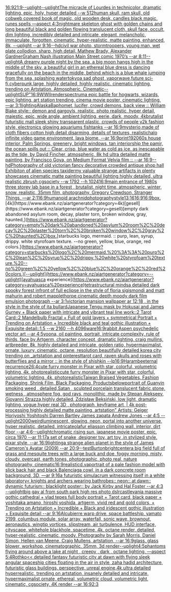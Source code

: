 [16:9](https://www.ebank.nz/aiartgenerator?category=16%3A9)[21:9](https://www.ebank.nz/aiartgenerator?category=21%3A9)[--uplight](https://www.ebank.nz/aiartgenerator?category=--uplight)[--uplight](https://www.ebank.nz/aiartgenerator?category=--uplight)[The micracle of Lourdes in technicolor, dramatic lighting, epic, holy, hyper detailed --w 512](https://www.ebank.nz/aiartgenerator?category=The%20micracle%20of%20Lourdes%20in%20technicolor%2C%20dramatic%20lighting%2C%20epic%2C%20holy%2C%20hyper%20detailed%20--w%20512)[human skull, ram skull, old cobweb covered book of magic, old wooden desk, candles black magic, runes spells —aspect 4:3](https://www.ebank.nz/aiartgenerator?category=human%20skull%2C%20ram%20skull%2C%20old%20cobweb%20covered%20book%20of%20magic%2C%20old%20wooden%20desk%2C%20candles%20black%20magic%2C%20runes%20spells%20%E2%80%94aspect%204%3A3)[nightmare skeleton ghost with golden chains and long beautiful black and golden flowing translucent cloth, skull face, occult, dim lighting, incredibly detailed and intricate, elegant, melancholic, immaculate, forgotten, cinematic, hyper-realistic, matte painting, enhanced, 8k, --uplight --ar 9:16](https://www.ebank.nz/aiartgenerator?category=nightmare%20skeleton%20ghost%20with%20golden%20chains%20and%20long%20beautiful%20black%20and%20golden%20flowing%20translucent%20cloth%2C%20skull%20face%2C%20occult%2C%20dim%20lighting%2C%20incredibly%20detailed%20and%20intricate%2C%20elegant%2C%20melancholic%2C%20immaculate%2C%20forgotten%2C%20cinematic%2C%20hyper-realistic%2C%20matte%20painting%2C%20enhanced%2C%208k%2C%20--uplight%20--ar%209%3A16)[--hd](https://www.ebank.nz/aiartgenerator?category=--hd)[civil war photo, stormtroopers, young man, wet plate collodion, sharp, high detail, Mathew Brady, Alexander Gardner](https://www.ebank.nz/aiartgenerator?category=civil%20war%20photo%2C%20stormtroopers%2C%20young%20man%2C%20wet%20plate%20collodion%2C%20sharp%2C%20high%20detail%2C%20Mathew%20Brady%2C%20Alexander%20Gardner)[Graham Nash illustration Main Street comic 1970’s --ar 8:11](https://www.ebank.nz/aiartgenerator?category=Graham%20Nash%20illustration%20Main%20Street%20comic%201970%E2%80%99s%20--ar%208%3A11)[--uplight](https://www.ebank.nz/aiartgenerator?category=--uplight)[A dreamy purple night by the sea, a big moon hangs high in the middle of the sky, a beautiful girl in an ethereal blue dress is dancing gracefully on the beach in the middle, behind which is a blue whale jumping from the sea, splashing water](https://www.ebank.nz/aiartgenerator?category=A%20dreamy%20purple%20night%20by%20the%20sea%2C%20a%20big%20moon%20hangs%20high%20in%20the%20middle%20of%20the%20sky%2C%20a%20beautiful%20girl%20in%20an%20ethereal%20blue%20dress%20is%20dancing%20gracefully%20on%20the%20beach%20in%20the%20middle%2C%20behind%20which%20is%20a%20blue%20whale%20jumping%20from%20the%20sea%2C%20splashing%20water)[tokyo](https://www.ebank.nz/aiartgenerator?category=tokyo)[a sad ghost ,vaporwave,future sci-fi,cyberpunk,large, highly detailed, highly realistic. cinematic lighting, trending on Artstation. Atmospheric. Cinematic](https://www.ebank.nz/aiartgenerator?category=a%20sad%20ghost%20%2Cvaporwave%2Cfuture%20sci-fi%2Ccyberpunk%2Clarge%2C%20highly%20detailed%2C%20highly%20realistic.%20cinematic%20lighting%2C%20trending%20on%20Artstation.%20Atmospheric.%20Cinematic)[--uplight](https://www.ebank.nz/aiartgenerator?category=--uplight)[SUP"](https://www.ebank.nz/aiartgenerator?category=SUP%22)[16:9](https://www.ebank.nz/aiartgenerator?category=16%3A9)[WWII](https://www.ebank.nz/aiartgenerator?category=WWII)[render](https://www.ebank.nz/aiartgenerator?category=render)[spectrum](https://www.ebank.nz/aiartgenerator?category=spectrum)[a epic battle for hogwarts,  wizards, epic lighting, art station trending, cinema movie poster, cinematic lighting, —ar 3:1](https://www.ebank.nz/aiartgenerator?category=a%20epic%20battle%20for%20hogwarts%2C%20%20wizards%2C%20epic%20lighting%2C%20art%20station%20trending%2C%20cinema%20movie%20poster%2C%20cinematic%20lighting%2C%20%E2%80%94ar%203%3A1)[lighting](https://www.ebank.nz/aiartgenerator?category=lighting)[Alaska](https://www.ebank.nz/aiartgenerator?category=Alaska)[Baphomet, lucifer, crowd demons, back view :: William Blake style:: demon and gargoyls, realistic, photo realistic, hyper detail, majestic, epic, wide angle, ambient lighting, eerie, dark, moody, 4k](https://www.ebank.nz/aiartgenerator?category=Baphomet%2C%20lucifer%2C%20crowd%20demons%2C%20back%20view%20%3A%3A%20William%20Blake%20style%3A%3A%20demon%20and%20gargoyls%2C%20realistic%2C%20photo%20realistic%2C%20hyper%20detail%2C%20majestic%2C%20epic%2C%20wide%20angle%2C%20ambient%20lighting%2C%20eerie%2C%20dark%2C%20moody%2C%204k)[brutalist futuristic mall sleek shiny transparent plastic, crowds of people y2k fashion style, electronics glowing aquariums fishtanks --ar 16:9](https://www.ebank.nz/aiartgenerator?category=brutalist%20futuristic%20mall%20sleek%20shiny%20transparent%20plastic%2C%20crowds%20of%20people%20y2k%20fashion%20style%2C%20electronics%20glowing%20aquariums%20fishtanks%20--ar%2016%3A9)[mysterio,made of cloth fibers cotton high detail disarming, details of textures, realistic](https://www.ebank.nz/aiartgenerator?category=mysterio%2Cmade%20of%20cloth%20fibers%20cotton%20high%20detail%20disarming%2C%20details%20of%20textures%2C%20realistic)[halo infinite video game environment, lava biome, --ar 16:9](https://www.ebank.nz/aiartgenerator?category=halo%20infinite%20video%20game%20environment%2C%20lava%20biome%2C%20--ar%2016%3A9)[print](https://www.ebank.nz/aiartgenerator?category=print)[1920](https://www.ebank.nz/aiartgenerator?category=1920)[60s house interior, Palm Springs, greenery, bright windows, tan interior](https://www.ebank.nz/aiartgenerator?category=60s%20house%20interior%2C%20Palm%20Springs%2C%20greenery%2C%20bright%20windows%2C%20tan%20interior)[ship the pamir, the ocean spills out :: Clear, crisp, blue water as cold as ice, as inescapable as the tide, by David Fincher, atmospheric, 8k hd ultra detailed matte painting, by Francisco Goya, on Medium Format Velvia film :: --ar 16:9](https://www.ebank.nz/aiartgenerator?category=ship%20the%20pamir%2C%20the%20ocean%20spills%20out%20%3A%3A%20Clear%2C%20crisp%2C%20blue%20water%20as%20cold%20as%20ice%2C%20as%20inescapable%20as%20the%20tide%2C%20by%20David%20Fincher%2C%20atmospheric%2C%208k%20hd%20ultra%20detailed%20matte%20painting%2C%20by%20Francisco%20Goya%2C%20on%20Medium%20Format%20Velvia%20film%20%3A%3A%20--ar%2016%3A9)[--hd](https://www.ebank.nz/aiartgenerator?category=--hd)[Photography of old victorian fancy decorative crowded antique shop hall Exhibiton of alien species taxidermy valuable strange artifacts in plenty showcases cinematic matte painting beautiful lighting  highly detailed, ultra realistic zbrush cgsociety --w 1792 --h 1024](https://www.ebank.nz/aiartgenerator?category=Photography%20of%20old%20victorian%20fancy%20decorative%20crowded%20antique%20shop%20hall%20Exhibiton%20of%20alien%20species%20taxidermy%20valuable%20strange%20artifacts%20in%20plenty%20showcases%20cinematic%20matte%20painting%20beautiful%20lighting%20%20highly%20detailed%2C%20ultra%20realistic%20zbrush%20cgsociety%20--w%201792%20--h%201024)[16:9](https://www.ebank.nz/aiartgenerator?category=16%3A9)[main entrance of 1980s three storey lab base in a forest , brutalist, night time, atmospheric, winter, snow, realistic, 35mm film, photography, Gregory Crewdson, Stranger Things, —ar 2:1](https://www.ebank.nz/aiartgenerator?category=main%20entrance%20of%201980s%20three%20storey%20lab%20base%20in%20a%20forest%20%2C%20brutalist%2C%20night%20time%2C%20atmospheric%2C%20winter%2C%20snow%2C%20realistic%2C%2035mm%20film%2C%20photography%2C%20Gregory%20Crewdson%2C%20Stranger%20Things%2C%20%E2%80%94ar%202%3A1)[16:9](https://www.ebank.nz/aiartgenerator?category=16%3A9)[humanoid arachnid](https://www.ebank.nz/aiartgenerator?category=humanoid%20arachnid)[photography](https://www.ebank.nz/aiartgenerator?category=photography)[style](https://www.ebank.nz/aiartgenerator?category=style)[13:16](https://www.ebank.nz/aiartgenerator?category=13%3A16)[16:9](https://www.ebank.nz/aiartgenerator?category=16%3A9)[16:9](https://www.ebank.nz/aiartgenerator?category=16%3A9)[box.](https://www.ebank.nz/aiartgenerator?category=box.)[4k](https://www.ebank.nz/aiartgenerator?category=4k)[gesell](https://www.ebank.nz/aiartgenerator?category=gesell)[empty dark abandoned asylum room, decay, plaster torn, broken window, gray, haunted,](https://www.ebank.nz/aiartgenerator?category=empty%20dark%20abandoned%20asylum%20room%2C%20decay%2C%20plaster%20torn%2C%20broken%20window%2C%20gray%2C%20haunted%2C)[box.](https://www.ebank.nz/aiartgenerator?category=box.)[starbucks logo, mermaid. :: purp, lean, syrup, drippy. white styrofoam texture. --no green, yellow, blue, orange, red colors.](https://www.ebank.nz/aiartgenerator?category=starbucks%20logo%2C%20mermaid.%20%3A%3A%20purp%2C%20lean%2C%20syrup%2C%20drippy.%20white%20styrofoam%20texture.%20--no%20green%2C%20yellow%2C%20blue%2C%20orange%2C%20red%20colors.)[--uplight](https://www.ebank.nz/aiartgenerator?category=--uplight)[ayahuasca experience](https://www.ebank.nz/aiartgenerator?category=ayahuasca%20experience)[tetrastructural minds](https://www.ebank.nz/aiartgenerator?category=tetrastructural%20minds)[a detailed dark spooky forest infront of full eclipse in the style of floria sigismondi and matt mahurin and robert mapplethorpe cinematic depth moody dark film emulsion photograph --ar 3:1](https://www.ebank.nz/aiartgenerator?category=a%20detailed%20dark%20spooky%20forest%20infront%20of%20full%20eclipse%20in%20the%20style%20of%20floria%20sigismondi%20and%20matt%20mahurin%20and%20robert%20mapplethorpe%20cinematic%20depth%20moody%20dark%20film%20emulsion%20photograph%20--ar%203%3A1)[victorian mansion wallpaper ar 12:18 , in the style in the style of ita bullard](https://www.ebank.nz/aiartgenerator?category=victorian%20mansion%20wallpaper%20ar%2012%3A18%20%2C%20in%20the%20style%20in%20the%20style%20of%20ita%20bullard)[Japanese Tengu mask by Hokusai and James Gurney + Black paper with intricate and vibrant teal line work::2 Tarot Card::2 Mandelbulb Fractal + Full of gold layers + symmetrical Portrait + Trending on Artstation + Incredible black and teal gothic illustration + Exquisite detail::1.5  --w 2160 --h 4096](https://www.ebank.nz/aiartgenerator?category=Japanese%20Tengu%20mask%20by%20Hokusai%20and%20James%20Gurney%20%2B%20Black%20paper%20with%20intricate%20and%20vibrant%20teal%20line%20work%3A%3A2%20Tarot%20Card%3A%3A2%20Mandelbulb%20Fractal%20%2B%20Full%20of%20gold%20layers%20%2B%20symmetrical%20Portrait%20%2B%20Trending%20on%20Artstation%20%2B%20Incredible%20black%20and%20teal%20gothic%20illustration%20%2B%20Exquisite%20detail%3A%3A1.5%20%20--w%202160%20--h%204096)[ware](https://www.ebank.nz/aiartgenerator?category=ware)[16:9](https://www.ebank.nz/aiartgenerator?category=16%3A9)[rabbit Aspen psychedelic vector art --ar 4:5](https://www.ebank.nz/aiartgenerator?category=rabbit%20Aspen%20psychedelic%20vector%20art%20--ar%204%3A5)[yoona, oil painting, portrait, intricate complexity, rule of thirds, face by Artgerm, character concept, dramatic lighting, craig mullins, artbreeder, 8k, highly detailed and intricate, golden ratio, hypermaximalist, ornate, luxury, cinematic, octane, resolution beautifully detailed korea city trending on _artstation and pinterest](https://www.ebank.nz/aiartgenerator?category=yoona%2C%20oil%20painting%2C%20portrait%2C%20intricate%20complexity%2C%20rule%20of%20thirds%2C%20face%20by%20Artgerm%2C%20character%20concept%2C%20dramatic%20lighting%2C%20craig%20mullins%2C%20artbreeder%2C%208k%2C%20highly%20detailed%20and%20intricate%2C%20golden%20ratio%2C%20hypermaximalist%2C%20ornate%2C%20luxury%2C%20cinematic%2C%20octane%2C%20resolution%20beautifully%20detailed%20korea%20city%20trending%20on%20_artstation%20and%20pinterest)[tarot card, raven skulls and roses with butterflies and a mirror :: in the style of shishkin --lp](https://www.ebank.nz/aiartgenerator?category=tarot%20card%2C%20raven%20skulls%20and%20roses%20with%20butterflies%20and%20a%20mirror%20%3A%3A%20in%20the%20style%20of%20shishkin%20--lp)[16:9](https://www.ebank.nz/aiartgenerator?category=16%3A9)[Harambe](https://www.ebank.nz/aiartgenerator?category=Harambe)[eternal recurrence](https://www.ebank.nz/aiartgenerator?category=eternal%20recurrence)[2](https://www.ebank.nz/aiartgenerator?category=2)[6:4](https://www.ebank.nz/aiartgenerator?category=6%3A4)[cute furry monster in Pixar with star, colorful, volumetric lighting, 4k, photorealistic](https://www.ebank.nz/aiartgenerator?category=cute%20furry%20monster%20in%20Pixar%20with%20star%2C%20colorful%2C%20volumetric%20lighting%2C%204k%2C%20photorealistic)[cute furry monster in Pixar with star, colorful, volumetric lighting, 4k, photorealistic](https://www.ebank.nz/aiartgenerator?category=cute%20furry%20monster%20in%20Pixar%20with%20star%2C%20colorful%2C%20volumetric%20lighting%2C%204k%2C%20photorealistic)[Taiwan Braised Vegetables, Fashion Packaging, Shrink Film, Black Packaging, Products​​](https://www.ebank.nz/aiartgenerator?category=Taiwan%20Braised%20Vegetables%2C%20Fashion%20Packaging%2C%20Shrink%20Film%2C%20Black%20Packaging%2C%20Products%E2%80%8B%E2%80%8B)[below](https://www.ebank.nz/aiartgenerator?category=below)[portrait of Guanyin smoking weed , detailed,](https://www.ebank.nz/aiartgenerator?category=portrait%20of%20Guanyin%20smoking%20weed%20%2C%20detailed%2C)[Satan , sculpted porcelain translucent fabric,stone, wetness , atmosphere fog, god rays, monolithic ,made by Stepan Alekseev, Giovanni Strazza,highly detailed, Zdzisław Beksiński, low light, dramatic lighting, vogue,hyper real 3D , photograph, keyframe art, | 4k post-processing highly detailed matte painting, artstation" Artists: Geiger Horiyoshi Yoshitoshi Darren Bartley James zapata Andrew Jones --ar 4:5 --uplight](https://www.ebank.nz/aiartgenerator?category=Satan%20%2C%20sculpted%20porcelain%20translucent%20fabric%2Cstone%2C%20wetness%20%2C%20atmosphere%20fog%2C%20god%20rays%2C%20monolithic%20%2Cmade%20by%20Stepan%20Alekseev%2C%20Giovanni%20Strazza%2Chighly%20detailed%2C%20Zdzis%C5%82aw%20Beksi%C5%84ski%2C%20low%20light%2C%20dramatic%20lighting%2C%20vogue%2Chyper%20real%203D%20%2C%20photograph%2C%20keyframe%20art%2C%20%7C%204k%20post-processing%20highly%20detailed%20matte%20painting%2C%20artstation%22%20Artists%3A%20Geiger%20Horiyoshi%20Yoshitoshi%20Darren%20Bartley%20James%20zapata%20Andrew%20Jones%20--ar%204%3A5%20--uplight)[2000](https://www.ebank.nz/aiartgenerator?category=2000)[weird](https://www.ebank.nz/aiartgenerator?category=weird)[luminescent, glowing, neon, portal into another universe, hyper realistic, detailed, intricate](https://www.ebank.nz/aiartgenerator?category=luminescent%2C%20glowing%2C%20neon%2C%20portal%20into%20another%20universe%2C%20hyper%20realistic%2C%20detailed%2C%20intricate)[olafur eliasson climbing wall, interior, dirt floor --ar 4:6](https://www.ebank.nz/aiartgenerator?category=olafur%20eliasson%20climbing%20wall%2C%20interior%2C%20dirt%20floor%20--ar%204%3A6)[--uplight](https://www.ebank.nz/aiartgenerator?category=--uplight)[chromatic rising sun, japanese movie poster, epic, circa 1970 --ar 11:17](https://www.ebank.nz/aiartgenerator?category=chromatic%20rising%20sun%2C%20japanese%20movie%20poster%2C%20epic%2C%20circa%201970%20--ar%2011%3A17)[a set of snake ,designer toy, art toy ,in stylized style, pixar style, --ar 16:9](https://www.ebank.nz/aiartgenerator?category=a%20set%20of%20snake%20%2Cdesigner%20toy%2C%20art%20toy%20%2Cin%20stylized%20style%2C%20pixar%20style%2C%20--ar%2016%3A9)[lighting](https://www.ebank.nz/aiartgenerator?category=lighting)[a strange alien planet in the style of James Cameron's Avatar (2009) --ar 20:9](https://www.ebank.nz/aiartgenerator?category=a%20strange%20alien%20planet%20in%20the%20style%20of%20James%20Cameron%27s%20Avatar%20%282009%29%20--ar%2020%3A9)[--test](https://www.ebank.nz/aiartgenerator?category=--test)[Burton](https://www.ebank.nz/aiartgenerator?category=Burton)[bright](https://www.ebank.nz/aiartgenerator?category=bright)[center](https://www.ebank.nz/aiartgenerator?category=center)[a big field full of grass and mesquite trees with a large buck and doe, foggy morning, misty, cloudy, overcast, earth tones, photographic, photo real, nature photography, cinematic](https://www.ebank.nz/aiartgenerator?category=a%20big%20field%20full%20of%20grass%20and%20mesquite%20trees%20with%20a%20large%20buck%20and%20doe%2C%20foggy%20morning%2C%20misty%2C%20cloudy%2C%20overcast%2C%20earth%20tones%2C%20photographic%2C%20photo%20real%2C%20nature%20photography%2C%20cinematic)[16:9](https://www.ebank.nz/aiartgenerator?category=16%3A9)[realistic](https://www.ebank.nz/aiartgenerator?category=realistic)[d.va](https://www.ebank.nz/aiartgenerator?category=d.va)[portrait of a pale fashion model with slick back hair and black Balenciaga cowl, in a dark concrete room background, 3D, —ar 9:16](https://www.ebank.nz/aiartgenerator?category=portrait%20of%20a%20pale%20fashion%20model%20with%20slick%20back%20hair%20and%20black%20Balenciaga%20cowl%2C%20in%20a%20dark%20concrete%20room%20background%2C%203D%2C%20%E2%80%94ar%209%3A16)[a futuristic simulacrum witnessing itself in a white laboratory](https://www.ebank.nz/aiartgenerator?category=a%20futuristic%20simulacrum%20witnessing%20itself%20in%20a%20white%20laboratory)[< knights and archers wearing bathrobes:: neon:: at dawn:: dynamic futurism:: blacklight poster:: by Jack Kirby and Hal Foster --ar 4:3 --uplight](https://www.ebank.nz/aiartgenerator?category=%3C%20knights%20and%20archers%20wearing%20bathrobes%3A%3A%20neon%3A%3A%20at%20dawn%3A%3A%20dynamic%20futurism%3A%3A%20blacklight%20poster%3A%3A%20by%20Jack%20Kirby%20and%20Hal%20Foster%20--ar%204%3A3%20--uplight)[big gay al from south park high res photo dslr](https://www.ebank.nz/aiartgenerator?category=big%20gay%20al%20from%20south%20park%20high%20res%20photo%20dslr)[castlevania massive gothic cathedral + vlad tepes full body portrait + Tarot card, black paper + yoshitaka amano, hiroshi yoshida, artgerm, vivid red and gold colors, + Trending on Artstation + Incredible + Black and iridescent gothic illustration + Exquisite detail --ar 9:16](https://www.ebank.nz/aiartgenerator?category=castlevania%20massive%20gothic%20cathedral%20%2B%20vlad%20tepes%20full%20body%20portrait%20%2B%20Tarot%20card%2C%20black%20paper%20%2B%20yoshitaka%20amano%2C%20hiroshi%20yoshida%2C%20artgerm%2C%20vivid%20red%20and%20gold%20colors%2C%20%2B%20Trending%20on%20Artstation%20%2B%20Incredible%20%2B%20Black%20and%20iridescent%20gothic%20illustration%20%2B%20Exquisite%20detail%20--ar%209%3A16)[Alcubierre warp drive, space battleship, yamato 2199, columbus module, solar array, waterfall, sonic wave, brownout, aeronautics, wingtip vortices, slipstream, air turbulence, HUD interface, cityscape, whitehole blackhole, spacetime, 4k, octane render, detailed, hyper-realistic, cinematic, moody, Photography by Sarah Morris, Daniel Simon, Hellen van Meene, Craig Mullens, artstation, --ar 16:9](https://www.ebank.nz/aiartgenerator?category=Alcubierre%20warp%20drive%2C%20space%20battleship%2C%20yamato%202199%2C%20columbus%20module%2C%20solar%20array%2C%20waterfall%2C%20sonic%20wave%2C%20brownout%2C%20aeronautics%2C%20wingtip%20vortices%2C%20slipstream%2C%20air%20turbulence%2C%20HUD%20interface%2C%20cityscape%2C%20whitehole%20blackhole%2C%20spacetime%2C%204k%2C%20octane%20render%2C%20detailed%2C%20hyper-realistic%2C%20cinematic%2C%20moody%2C%20Photography%20by%20Sarah%20Morris%2C%20Daniel%20Simon%2C%20Hellen%20van%20Meene%2C%20Craig%20Mullens%2C%20artstation%2C%20--ar%2016%3A9)[glass, glass blower, workshop, cinematographic, 35mm, 3d render](https://www.ebank.nz/aiartgenerator?category=glass%2C%20glass%20blower%2C%20workshop%2C%20cinematographic%2C%2035mm%2C%203d%20render)[--uplight](https://www.ebank.nz/aiartgenerator?category=--uplight)[4:5](https://www.ebank.nz/aiartgenerator?category=4%3A5)[phantoms flying around above a lake at night , creepy , dark , octane lighting, —aspect 5:4](https://www.ebank.nz/aiartgenerator?category=phantoms%20flying%20around%20above%20a%20lake%20at%20night%20%2C%20creepy%20%2C%20dark%20%2C%20octane%20lighting%2C%20%E2%80%94aspect%205%3A4)[Rothko](https://www.ebank.nz/aiartgenerator?category=Rothko)[<< detailed fantasy futuristic city at dawn with flying sleek angular spaceship cities floating in the air in style, zaha hadid architecture, futuristic glass buildings, perspective, unreal engine,4k,ultra detailed hyperrealistic, trending on artstation, insanely detailed and intricate, hypermaximalist,ornate, ethereal, volumetric cloud, volumetric light, cinematic, cgsociety, 4K render --ar 16:9](https://www.ebank.nz/aiartgenerator?category=%3C%3C%20detailed%20fantasy%20futuristic%20city%20at%20dawn%20with%20flying%20sleek%20angular%20spaceship%20cities%20floating%20in%20the%20air%20in%20style%2C%20zaha%20hadid%20architecture%2C%20futuristic%20glass%20buildings%2C%20perspective%2C%20unreal%20engine%2C4k%2Cultra%20detailed%20hyperrealistic%2C%20trending%20on%20artstation%2C%20insanely%20detailed%20and%20intricate%2C%20hypermaximalist%2Cornate%2C%20ethereal%2C%20volumetric%20cloud%2C%20volumetric%20light%2C%20cinematic%2C%20cgsociety%2C%204K%20render%20--ar%2016%3A9)[2:3](https://www.ebank.nz/aiartgenerator?category=2%3A3)